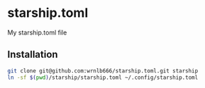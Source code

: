 # starship.toml
My starship.toml file

## Installation
```sh
git clone git@github.com:wrnlb666/starship.toml.git starship
ln -sf $(pwd)/starship/starship.toml ~/.config/starship.toml
```
